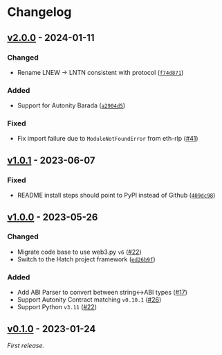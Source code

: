 # Changelog

## [v2.0.0] - 2024-01-11

### Changed

- Rename LNEW -> LNTN consistent with protocol ([`f74d871`](https://github.com/autonity/autonity.py/commit/f74d871))

### Added

- Support for Autonity Barada ([`a2904d5`](https://github.com/autonity/autonity.py/commit/a2904d5))

### Fixed

- Fix import failure due to `ModuleNotFoundError` from eth-rlp ([#41](https://github.com/autonity/autonity.py/issues/41))

## [v1.0.1] - 2023-06-07

### Fixed

- README install steps should point to PyPI instead of Github ([`409dc98`](https://github.com/autonity/autonity.py/commit/409dc98))

## [v1.0.0] - 2023-05-26

### Changed

- Migrate code base to use web3.py `v6` ([#22](https://github.com/autonity/autonity.py/issues/22))
- Switch to the Hatch project framework ([`ed26b9f`](https://github.com/autonity/autonity.py/commit/ed26b9f))

### Added

- Add ABI Parser to convert between string<->ABI types ([#17](https://github.com/autonity/autonity.py/pull/17))
- Support Autonity Contract matching `v0.10.1` ([#26](https://github.com/autonity/autonity.py/issues/26))
- Support Python `v3.11` ([#22](https://github.com/autonity/autonity.py/issues/22))

## [v0.1.0] - 2023-01-24

_First release._

[v2.0.0]: https://github.com/autonity/autonity.py/releases/tag/v2.0.0
[v1.0.1]: https://github.com/autonity/autonity.py/releases/tag/v1.0.1
[v1.0.0]: https://github.com/autonity/autonity.py/releases/tag/v1.0.0
[v0.1.0]: https://github.com/autonity/autonity.py/releases/tag/v0.1.0
